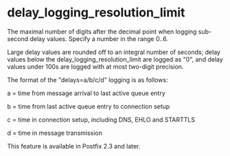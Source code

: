 # delay_logging_resolution_limit 

 The maximal number of digits after the decimal point when logging
sub-second delay values.  Specify a number in the range 0..6.  

 Large delay values are rounded off to an integral number of seconds;
delay values below the delay_logging_resolution_limit are logged
as "0", and delay values under 100s are logged with at most two-digit
precision.  

 The format of the "delays=a/b/c/d" logging is as follows: 



 a = time from message arrival to last active queue entry

 b = time from last active queue entry to connection setup

 c = time in connection setup, including DNS, EHLO and STARTTLS

 d = time in message transmission



 This feature is available in Postfix 2.3 and later.  


